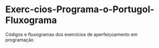 # Exerc-cios-Programa-o-Portugol-Fluxograma
Códigos e fluxogramas dos exercícios de aperfeiçoamento em programação
